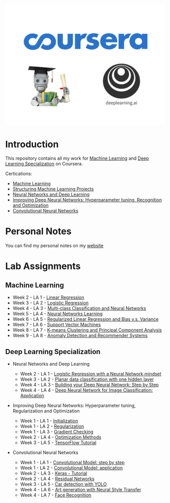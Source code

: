 <div align="center">
  <img src="./img/logo.png">
</div>

# Introduction

This repository contains all my work for [Machine Learning](https://www.coursera.org/learn/machine-learning?)
and [Deep Learning Specialization](https://www.coursera.org/specializations/deep-learning) on Coursera.

Certications:

- [Machine Learning](https://www.coursera.org/account/accomplishments/verify/QGJ4DPCP9XW2)
- [Structuring Machine Learning Projects](https://www.coursera.org/account/accomplishments/verify/F7FJG6Z8BF5F)
- [Neural Networks and Deep Learning](https://www.coursera.org/account/accomplishments/verify/682DNPEDUL7J)
- [Improving Deep Neural Networks: Hyperparameter tuning, Recognition and Optimization](https://www.coursera.org/account/accomplishments/verify/W7G4XK5GR74U)
- [Convolutional Neural Networks](https://www.coursera.org/account/accomplishments/verify/9KG8A23QYPLH)

# Personal Notes

You can find my personal notes on my [website](https://ferdinandmom.engineer/machine-learning/)

# Lab Assignments

## Machine Learning

- Week 2 - LA 1 - [Linear Regression](https://github.com/3outeille/Coursera-Labs/tree/master/Machine%20Learning/Lab%20Assignment%201%20-%20Linear%20Regression)
- Week 3 - LA 2 - [Logistic Regression](https://github.com/3outeille/Coursera-Labs/tree/master/Machine%20Learning/Lab%20Assignment%202%20-%20Logistic%20Regression)
- Week 4 - LA 3 - [Multi-class Classification and Neural Networks](https://github.com/3outeille/Coursera-Labs/tree/master/Machine%20Learning/Lab%20Assignment%203%20-%20Multi-class%20Classification%20and%20Neural%20Networks)
- Week 5 - LA 4 - [Neural Networks Learning](https://github.com/3outeille/Coursera-Labs/tree/master/Machine%20Learning/Lab%20Assignment%204%20-%20Neural%20Networks%20Learning)
- Week 6 - LA 5 - [Regularized Linear Regression and Bias v.s. Variance](https://github.com/3outeille/Coursera-Labs/tree/master/Machine%20Learning/Lab%20Assignment%205%20-%20Regularized%20Linear%20Regression%20and%20Bias%20v.s.%20Variance)
- Week 7 - LA 6 - [Support Vector Machines](https://github.com/3outeille/Coursera-Labs/tree/master/Machine%20Learning/Lab%20Assignment%206%20-%20Support%20Vector%20Machines)
- Week 8 - LA 7 - [K-means Clustering and Principal Component Analysis](https://github.com/3outeille/Coursera-Labs/tree/master/Machine%20Learning/Lab%20Assignment%207%20-%20K-means%20Clustering%20and%20Principal%20Component%20Analysis)
- Week 9 - LA 8 - [Anomaly Detection and Recommender Systems](https://github.com/3outeille/Coursera-Labs/tree/master/Machine%20Learning/Lab%20Assignment%208%20-%20Anomaly%20Detection%20and%20Recommender%20Systems)

## Deep Learning Specialization

- Neural Networks and Deep Learning

    - Week 2 - LA 1 - [Logistic Regression with a Neural Network mindset](https://github.com/3outeille/Coursera-Labs/blob/master/Neural%20Networks%20and%20Deep%20Learning/Logistic_Regression_with_a_Neural_Network_mindset_v6a.ipynb)
    - Week 3 - LA 2 - [Planar data classification with one hidden layer](https://github.com/3outeille/Coursera-Labs/blob/master/Neural%20Networks%20and%20Deep%20Learning/Planar_data_classification_with_onehidden_layer_v6c.ipynb)
    - Week 4 - LA 3 - [Building your Deep Neural Network: Step by Step](https://github.com/3outeille/Coursera-Labs/blob/master/Neural%20Networks%20and%20Deep%20Learning/Building_your_Deep_Neural_Network_Step_by_Step_v8a.ipynb)
    - Week 4 - LA 4 - [Deep Neural Network for Image Classification: Application](https://github.com/3outeille/Coursera-Labs/blob/master/Neural%20Networks%20and%20Deep%20Learning/Deep_Neural_Network_Application_v8.ipynb)

- Improving Deep Neural Networks: Hyperparameter tuning, Regularization and Optimization

    - Week 1 - LA 1 - [Initialization](https://github.com/3outeille/Coursera-Labs/blob/master/Improving%20Deep%20Neural%20Networks%20Hyperparameter%20tuning%2C%20Regularization%20and%20Optimization/Initialization.ipynb)
    - Week 1 - LA 2 - [Regularization](https://github.com/3outeille/Coursera-Labs/blob/master/Improving%20Deep%20Neural%20Networks%20Hyperparameter%20tuning%2C%20Regularization%20and%20Optimization/Regularization_v2a.ipynb)
    - Week 1 - LA 3 - [Gradient Checking](https://github.com/3outeille/Coursera-Labs/blob/master/Improving%20Deep%20Neural%20Networks%20Hyperparameter%20tuning%2C%20Regularization%20and%20Optimization/Gradient%2BChecking%2Bv1.ipynb)
    - Week 2 - LA 4 - [Optimization Methods](https://github.com/3outeille/Coursera-Labs/blob/master/Improving%20Deep%20Neural%20Networks%20Hyperparameter%20tuning%2C%20Regularization%20and%20Optimization/Optimization_methods_v1b.ipynb)
    - Week 3 - LA 5 - [TensorFlow Tutorial](https://github.com/3outeille/Coursera-Labs/blob/master/Improving%20Deep%20Neural%20Networks%20Hyperparameter%20tuning%2C%20Regularization%20and%20Optimization/TensorFlow_Tutorial_v3b.ipynb)


- Convolutional Neural Networks
    - Week 1 - LA 1 - [Convolutional Model: step by step](https://github.com/3outeille/Coursera-Labs/blob/master/Convolutional%20Neural%20Networks/Convolution_model_Step_by_Step_v2a.ipynb)
    - Week 1 - LA 2 - [Convolutional Model: application](https://github.com/3outeille/Coursera-Labs/blob/master/Convolutional%20Neural%20Networks/Convolution_model_Application_v1a.ipynb)
    - Week 2 - LA 3 - [Keras - Tutorial](https://github.com/3outeille/Coursera-Labs/blob/master/Convolutional%20Neural%20Networks/Keras_Tutorial_v2a.ipynb)
    - Week 2 - LA 4 - [Residual Networks](https://github.com/3outeille/Coursera-Labs/blob/master/Convolutional%20Neural%20Networks/Residual_Networks_v2a.ipynb)
    - Week 3 - LA 5 - [Car detection with YOLO](https://github.com/3outeille/Coursera-Labs/blob/master/Convolutional%20Neural%20Networks/Autonomous_driving_application_Car_detection_v3a.ipynb)
    - Week 4 - LA 6 - [Art generation with Neural Style Transfer](https://github.com/3outeille/Coursera-Labs/blob/master/Convolutional%20Neural%20Networks/Art_Generation_with_Neural_Style_Transfer_v3a.ipynb)
    - Week 4 - LA 7 - [Face Recognition](https://github.com/3outeille/Coursera-Labs/blob/master/Convolutional%20Neural%20Networks/Face_Recognition_v3a.ipynb)
